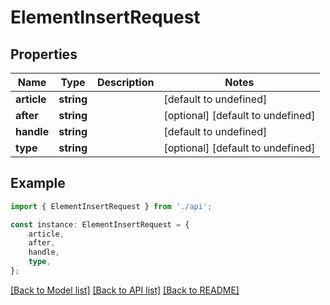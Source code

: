 # ElementInsertRequest


## Properties

Name | Type | Description | Notes
------------ | ------------- | ------------- | -------------
**article** | **string** |  | [default to undefined]
**after** | **string** |  | [optional] [default to undefined]
**handle** | **string** |  | [default to undefined]
**type** | **string** |  | [optional] [default to undefined]

## Example

```typescript
import { ElementInsertRequest } from './api';

const instance: ElementInsertRequest = {
    article,
    after,
    handle,
    type,
};
```

[[Back to Model list]](../README.md#documentation-for-models) [[Back to API list]](../README.md#documentation-for-api-endpoints) [[Back to README]](../README.md)
